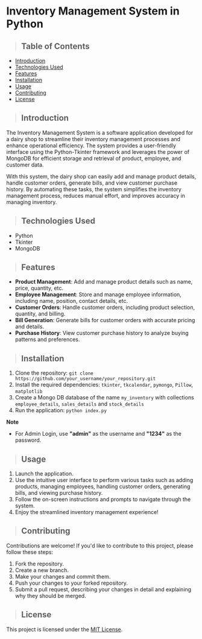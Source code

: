 # Inventory Management System in Python

> ## Table of Contents
- [Introduction](#introduction)
- [Technologies Used](#technologies-used)
- [Features](#features)
- [Installation](#installation)
- [Usage](#usage)
- [Contributing](#contributing)
- [License](#license)

> ## Introduction
The Inventory Management System is a software application developed for a dairy shop to streamline their inventory management processes and enhance operational efficiency. The system provides a user-friendly interface using the Python-Tkinter framework and leverages the power of MongoDB for efficient storage and retrieval of product, employee, and customer data.

With this system, the dairy shop can easily add and manage product details, handle customer orders, generate bills, and view customer purchase history. By automating these tasks, the system simplifies the inventory management process, reduces manual effort, and improves accuracy in managing inventory.

> ## Technologies Used
- Python
- Tkinter
- MongoDB

> ## Features
- **Product Management**: Add and manage product details such as name, price, quantity, etc.
- **Employee Management**: Store and manage employee information, including name, position, contact details, etc.
- **Customer Orders**: Handle customer orders, including product selection, quantity, and billing.
- **Bill Generation**: Generate bills for customer orders with accurate pricing and details.
- **Purchase History**: View customer purchase history to analyze buying patterns and preferences.

> ## Installation
1. Clone the repository: `git clone https://github.com/your_username/your_repository.git`
2. Install the required dependencies: `tkinter`, `tkcalendar`, `pymongo`, `Pillow`, `matplotlib`
3. Create a Mongo DB database of the name `my_inventory` with collections  `employee_details`, `sales_details` and `stock_details`
4. Run the application: `python index.py`

**Note**
- For Admin Login, use __"admin"__ as the username and __"1234"__ as the password.

> ## Usage
1. Launch the application.
2. Use the intuitive user interface to perform various tasks such as adding products, managing employees, handling customer orders, generating bills, and viewing purchase history.
3. Follow the on-screen instructions and prompts to navigate through the system.
4. Enjoy the streamlined inventory management experience!

> ## Contributing
Contributions are welcome! If you'd like to contribute to this project, please follow these steps:
1. Fork the repository.
2. Create a new branch.
3. Make your changes and commit them.
4. Push your changes to your forked repository.
5. Submit a pull request, describing your changes in detail and explaining why they should be merged.

> ## License
This project is licensed under the [MIT License](LICENSE).
